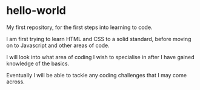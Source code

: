 # hello-world
My first repository, for the first steps into learning to code.

I am first trying to learn HTML and CSS to a solid standard, before moving on to Javascript and other areas of code.

I will look into what area of coding I wish to specialise in after I have gained knowledge of the basics.

Eventually I will be able to tackle any coding challenges that I may come across.
